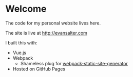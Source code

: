 # Welcome

The code for my personal website lives here.

The site is live at http://evansalter.com

I built this with:

- Vue.js
- Webpack
  - Shameless plug for [webpack-static-site-generator](https://github.com/esalter-va/webpack-static-site-generator)
- Hosted on GitHub Pages
